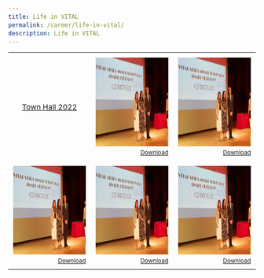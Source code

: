 ```yaml
---
title: Life in VITAL
permalink: /career/life-in-vital/
description: Life in VITAL
---
```

<html>
    <head>
			<title>Life in VITAL</title>
			<style>
				img { width: 300px; height: 180px; }
				img:hover { box-shadow: 0px 4px 4px #FFD700; }
			</style>
    </head>
    <body> 
    	<table style="border: 0px;padding:0px;" width="100%" height="100%">
				<tr style="border: 0px;padding:0px;">					
					<td style="border: 0px;padding:10px;vertical-align: middle;text-align: center;">
						<a href="/career/life-in-vital/town-hall-2022/" target="_self" style="font-size: 15px">Town Hall 2022</a> 
					</td>					
					<td style="border: 0px;padding:10px;vertical-align: center;text-align: right;">
						<a href="/images/Media/InPersonTownhall2022_Image3.jpg" target="_blank">
							<img src="/images/Media/InPersonTownhall2022_Image3.jpg">
						</a> <a download="InPersonTownhall2022_Image3.jpg" href="/images/Media/InPersonTownhall2022_Image3.jpg" style="font-size: 12px;">Download</a> 
					</td>
					<td style="border: 0px;padding:10px;vertical-align: middle;text-align: right;">
						<a href="/images/Media/InPersonTownhall2022_Image3.jpg" target="_blank">
							<img src="/images/Media/InPersonTownhall2022_Image3.jpg">
						</a> <a download="InPersonTownhall2022_Image3.jpg" href="/images/Media/InPersonTownhall2022_Image3.jpg" style="font-size: 12px;">Download</a>  
					</td>
				</tr>
				<tr style="border: 0px;padding:0px;">					
					<td style="border: 0px;padding:10px;vertical-align: middle;text-align: right;">
						<a href="/images/Media/InPersonTownhall2022_Image3.jpg" target="_blank">
							<img src="/images/Media/InPersonTownhall2022_Image3.jpg">
						</a> <a download="InPersonTownhall2022_Image3.jpg" href="/images/Media/InPersonTownhall2022_Image3.jpg" style="font-size: 12px;">Download</a> 
					</td>
					<td style="border: 0px;padding:10px;vertical-align: middle;text-align: right;">
						<a href="/images/Media/InPersonTownhall2022_Image3.jpg" target="_blank">
							<img src="/images/Media/InPersonTownhall2022_Image3.jpg">
						</a> <a download="InPersonTownhall2022_Image3.jpg" href="/images/Media/InPersonTownhall2022_Image3.jpg" style="font-size: 12px;">Download</a> 
					</td>
					<td style="border: 0px;padding:10px;vertical-align: middle;text-align: right;">
						<a href="/images/Media/InPersonTownhall2022_Image3.jpg" target="_blank">
							<img src="/images/Media/InPersonTownhall2022_Image3.jpg">
						</a> <a download="InPersonTownhall2022_Image3.jpg" href="/images/Media/InPersonTownhall2022_Image3.jpg" style="font-size: 12px;">Download</a> 
					</td>
				</tr>
			</table>
    </body>
  </html>